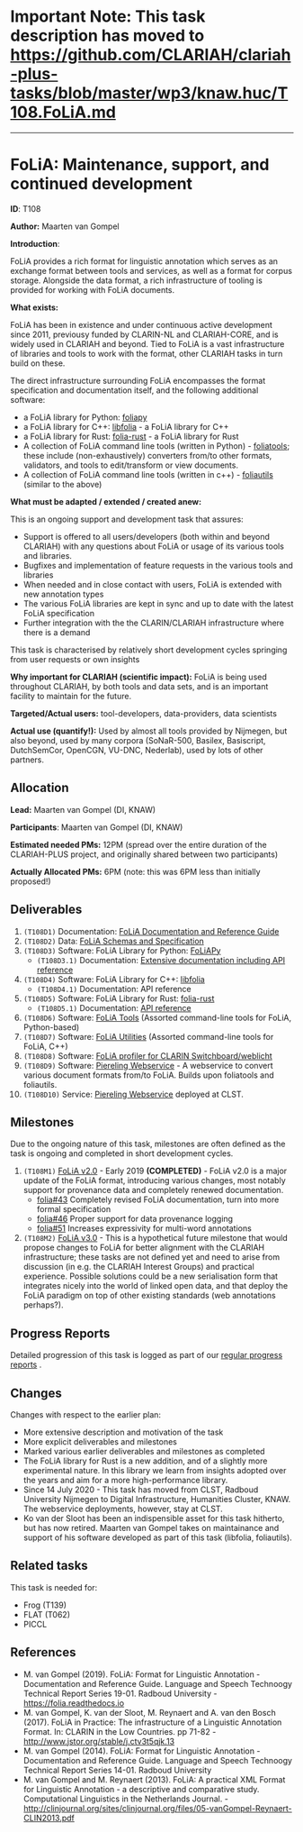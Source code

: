 # Important Note: This task description has moved to https://github.com/CLARIAH/clariah-plus-tasks/blob/master/wp3/knaw.huc/T108.FoLiA.md

-----------------

# FoLiA: Maintenance, support, and continued development

**ID**: T108

**Author:** Maarten van Gompel

**Introduction**:

FoLiA provides a rich format for linguistic annotation which serves as an exchange format between tools and services, as
well as a format for corpus storage. Alongside the data format, a rich infrastructure of tooling is provided for working with
FoLiA documents.

**What exists:**

FoLiA has been in existence and under continuous active development since 2011, previousy funded by CLARIN-NL and
CLARIAH-CORE, and is widely used in CLARIAH and beyond. Tied to FoLiA is a vast infrastructure of libraries and tools to
work with the format, other CLARIAH tasks in turn build on these.

The direct infrastructure surrounding FoLiA encompasses the format specification and documentation itself, and the following additional software:

* a FoLiA library for Python: [foliapy](https://github.com/proycon/foliapy)
* a FoLiA library for C++: [libfolia](https://github.com/LanguageMachines/libfolia) - a FoLiA library for C++
* a FoLiA library for Rust: [folia-rust](https://github.com/proycon/folia-rust) - a FoLiA library for Rust
* A collection of FoLiA command line tools (written in Python) - [foliatools](https://github.com/proycon/foliatools);
    these include (non-exhaustively) converters from/to other formats, validators, and tools to edit/transform or view
    documents.
* A collection of FoLiA command line tools (written in c++) - [foliautils](https://github.com/LanguageMachines/foliautils) (similar to the above)

**What must be adapted / extended / created anew:**

This is an ongoing support and development task that assures:

* Support is offered to all users/developers (both within and beyond CLARIAH) with any questions about FoLiA or usage of its various tools and libraries.
* Bugfixes and implementation of feature requests in the various tools and libraries
* When needed and in close contact with users, FoLiA is extended with new annotation types
* The various FoLiA libraries are kept in sync and up to date with the latest FoLiA specification
* Further integration with the the CLARIN/CLARIAH infrastructure where there is a demand

This task is characterised by relatively short development cycles springing from user requests or own insights

**Why important for CLARIAH (scientific impact):** FoLiA is being used throughout CLARIAH, by both tools and data sets, and is an important facility to maintain for the future.

**Targeted/Actual users:** tool-developers, data-providers, data scientists

**Actual use (quantify!):** Used by almost all tools provided by Nijmegen, but also beyond, used by many corpora (SoNaR-500, Basilex, Basiscript, DutchSemCor, OpenCGN, VU-DNC, Nederlab), used by lots of other partners.

## Allocation

**Lead:** Maarten van Gompel (DI, KNAW)

**Participants**: Maarten van Gompel (DI, KNAW)

**Estimated needed PMs:** 12PM (spread over the entire duration of the CLARIAH-PLUS project, and originally shared
between two participants)

**Actually Allocated PMs:** 6PM  (note: this was 6PM less than initially proposed!)

## Deliverables

1. ``(T108D1)`` Documentation: [FoLiA Documentation and Reference Guide](https://folia.readthedocs.io/)
2. ``(T108D2)`` Data: [FoLiA Schemas and Specification](https://github.com/proycon/folia)
3. ``(T108D3)`` Software: FoLiA Library for Python: [FoLiAPy](https://github.com/proycon/foliapy)
    * ``(T108D3.1)`` Documentation: [Extensive documentation including API reference](https://foliapy.readthedocs.io/)
4. ``(T108D4)`` Software: FoLiA Library for C++: [libfolia](https://github.com/LanguageMachines/libfolia)
    * ``(T108D4.1)`` Documentation: API reference
5. ``(T108D5)`` Software: FoLiA Library for Rust: [folia-rust](https://github.com/proycon/folia-rust)
    * ``(T108D5.1)`` Documentation: [API reference](https://docs.rs/folia/)
6. ``(T108D6)`` Software: [FoLiA Tools](https://github.com/proycon/foliatools) (Assorted command-line tools for FoLiA, Python-based)
7. ``(T108D7)`` Software: [FoLiA Utilities](https://github.com/LanguageMachines/foliautils) (Assorted command-line tools for FoLiA, C++)
8. ``(T108D8)`` Software: [FoLiA profiler for CLARIN Switchboard/weblicht](https://github.com/weblicht/profiler/pull/3)
9. ``(T108D9)`` Software: [Piereling Webservice](https://github.com/proycon/piereling) - A webservice to convert various
   document formats from/to FoLiA. Builds upon foliatools and foliautils.
10. ``(T108D10)`` Service: [Piereling Webservice](https://webservices.cls.ru.nl/piereling) deployed at CLST.

## Milestones

Due to the ongoing nature of this task, milestones are often defined as the task is ongoing and completed in short development
cycles.

1. ``(T108M1)`` [FoLiA v2.0](https://github.com/proycon/folia/milestone/9) - Early 2019 **(COMPLETED)** - FoLiA v2.0 is a major update of the FoLiA format, introducing various changes, most notably support for provenance data and completely renewed documentation.
    * [folia#43](https://github.com/proycon/folia/issues/43) Completely revised FoLiA documentation, turn into more formal specification
    * [folia#46](https://github.com/proycon/folia/issues/46) Proper support for data provenance logging
    * [folia#51](https://github.com/proycon/folia/issues/51) Increases expressivity for multi-word annotations
2. ``(T108M2)`` [FoLiA v3.0](https://github.com/proycon/folia/milestone/13) - This is a hypothetical future milestone that would  propose changes to FoLiA for better alignment with the CLARIAH infrastructure; these tasks are not defined yet and need to arise from discussion (in e.g. the CLARIAH Interest Groups) and practical experience. Possible solutions could be a new serialisation form that integrates nicely into the world of linked open data, and that deploy the FoLiA paradigm on top of other existing standards (web annotations perhaps?).

## Progress Reports

Detailed progression of this task is logged as part of our [regular progress reports](https://github.com/LanguageMachines/releasereport/tree/master/reports) .

## Changes

Changes with respect to the earlier plan:

* More extensive description and motivation of the task
* More explicit deliverables and milestones
* Marked various earlier deliverables and milestones as completed
* The FoLiA library for Rust is a new addition, and of a slightly more experimental nature. In this library we learn from
    insights adopted over the years and aim for a more high-performance library.
* Since 14 July 2020 - This task has moved from CLST, Radboud University Nijmegen to Digital Infrastructure, Humanities
    Cluster, KNAW. The webservice deployments, however, stay at CLST.
* Ko van der Sloot has been an indispensible asset for this task hitherto, but has now retired. Maarten van Gompel takes
    on maintainance and support of his software developed as part of this task (libfolia, foliautils).

## Related tasks

This task is needed for:
* Frog (T139)
* FLAT (T062)
* PICCL

## References

* M. van Gompel (2019). FoLiA: Format for Linguistic Annotation - Documentation and Reference Guide. Language and Speech Technoogy Technical Report Series 19-01. Radboud University - https://folia.readthedocs.io
* M. van Gompel, K. van der Sloot, M. Reynaert and A. van den Bosch (2017). FoLiA in Practice: The infrastructure of a
    Linguistic Annotation Format. In: CLARIN in the Low Countries. pp 71-82 - http://www.jstor.org/stable/j.ctv3t5qjk.13
* M. van Gompel (2014). FoLiA: Format for Linguistic Annotation - Documentation and Reference Guide. Language and Speech Technoogy Technical Report Series 14-01. Radboud University
* M. van Gompel and M. Reynaert (2013).  FoLiA: A practical XML Format for Linguistic Annotation - a descriptive and comparative study. Computational Linguistics in the Netherlands Journal. - http://clinjournal.org/sites/clinjournal.org/files/05-vanGompel-Reynaert-CLIN2013.pdf
